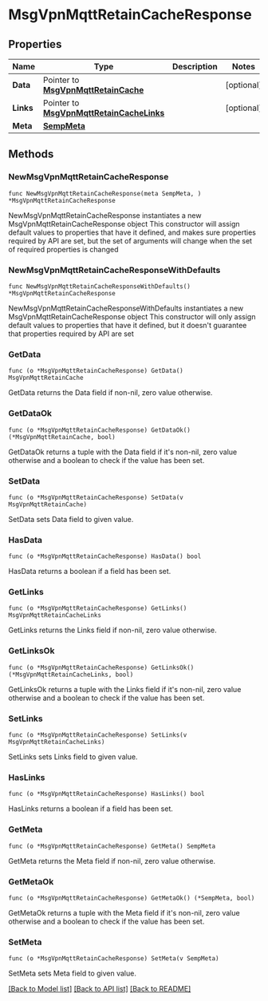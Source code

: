 # MsgVpnMqttRetainCacheResponse

## Properties

Name | Type | Description | Notes
------------ | ------------- | ------------- | -------------
**Data** | Pointer to [**MsgVpnMqttRetainCache**](MsgVpnMqttRetainCache.md) |  | [optional] 
**Links** | Pointer to [**MsgVpnMqttRetainCacheLinks**](MsgVpnMqttRetainCacheLinks.md) |  | [optional] 
**Meta** | [**SempMeta**](SempMeta.md) |  | 

## Methods

### NewMsgVpnMqttRetainCacheResponse

`func NewMsgVpnMqttRetainCacheResponse(meta SempMeta, ) *MsgVpnMqttRetainCacheResponse`

NewMsgVpnMqttRetainCacheResponse instantiates a new MsgVpnMqttRetainCacheResponse object
This constructor will assign default values to properties that have it defined,
and makes sure properties required by API are set, but the set of arguments
will change when the set of required properties is changed

### NewMsgVpnMqttRetainCacheResponseWithDefaults

`func NewMsgVpnMqttRetainCacheResponseWithDefaults() *MsgVpnMqttRetainCacheResponse`

NewMsgVpnMqttRetainCacheResponseWithDefaults instantiates a new MsgVpnMqttRetainCacheResponse object
This constructor will only assign default values to properties that have it defined,
but it doesn't guarantee that properties required by API are set

### GetData

`func (o *MsgVpnMqttRetainCacheResponse) GetData() MsgVpnMqttRetainCache`

GetData returns the Data field if non-nil, zero value otherwise.

### GetDataOk

`func (o *MsgVpnMqttRetainCacheResponse) GetDataOk() (*MsgVpnMqttRetainCache, bool)`

GetDataOk returns a tuple with the Data field if it's non-nil, zero value otherwise
and a boolean to check if the value has been set.

### SetData

`func (o *MsgVpnMqttRetainCacheResponse) SetData(v MsgVpnMqttRetainCache)`

SetData sets Data field to given value.

### HasData

`func (o *MsgVpnMqttRetainCacheResponse) HasData() bool`

HasData returns a boolean if a field has been set.

### GetLinks

`func (o *MsgVpnMqttRetainCacheResponse) GetLinks() MsgVpnMqttRetainCacheLinks`

GetLinks returns the Links field if non-nil, zero value otherwise.

### GetLinksOk

`func (o *MsgVpnMqttRetainCacheResponse) GetLinksOk() (*MsgVpnMqttRetainCacheLinks, bool)`

GetLinksOk returns a tuple with the Links field if it's non-nil, zero value otherwise
and a boolean to check if the value has been set.

### SetLinks

`func (o *MsgVpnMqttRetainCacheResponse) SetLinks(v MsgVpnMqttRetainCacheLinks)`

SetLinks sets Links field to given value.

### HasLinks

`func (o *MsgVpnMqttRetainCacheResponse) HasLinks() bool`

HasLinks returns a boolean if a field has been set.

### GetMeta

`func (o *MsgVpnMqttRetainCacheResponse) GetMeta() SempMeta`

GetMeta returns the Meta field if non-nil, zero value otherwise.

### GetMetaOk

`func (o *MsgVpnMqttRetainCacheResponse) GetMetaOk() (*SempMeta, bool)`

GetMetaOk returns a tuple with the Meta field if it's non-nil, zero value otherwise
and a boolean to check if the value has been set.

### SetMeta

`func (o *MsgVpnMqttRetainCacheResponse) SetMeta(v SempMeta)`

SetMeta sets Meta field to given value.



[[Back to Model list]](../README.md#documentation-for-models) [[Back to API list]](../README.md#documentation-for-api-endpoints) [[Back to README]](../README.md)


